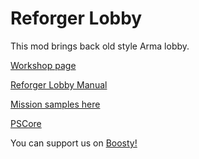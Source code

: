 # Reforger Lobby
This mod brings back old style Arma lobby.

[Workshop page](https://reforger.armaplatform.com/workshop/5EAF2B0473DB5A99-ReforgerLobby)

[Reforger Lobby Manual](https://docs.google.com/document/d/195pljq59WzDxrqkkZrm2CbvJ1KLXizS5nARbUrA9wjs/edit#heading=h.e1quc85l20af)

[Mission samples here](https://reforger.armaplatform.com/workshop/5EAF1CB52EF38F0D-ReforgerLobbyMissions)

[PSCore](https://github.com/JiraF4/MissionMakerForDummies)

You can support us on [Boosty!](https://boosty.to/sesk)
